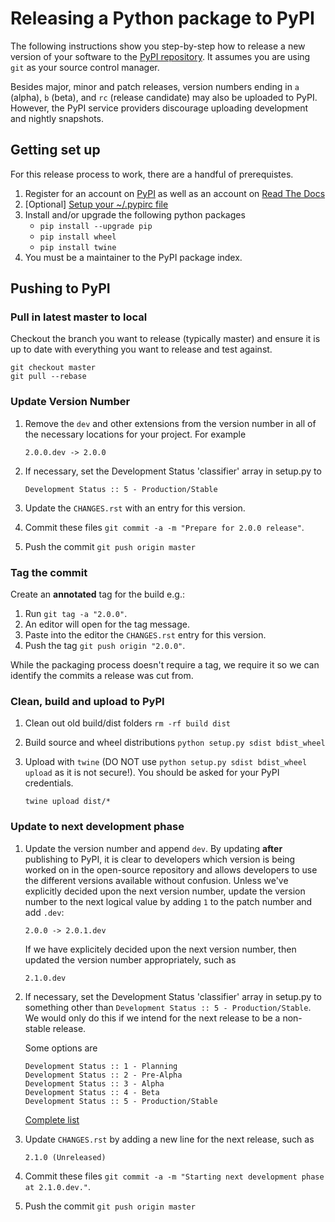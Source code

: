 # Releasing a Python package to PyPI

The following instructions show you step-by-step how to release a new version of your software to the [PyPI repository](https://pypi.python.org/). It assumes you are using `git` as your source control manager.

Besides major, minor and patch releases, version numbers ending in `a` (alpha), `b` (beta), and `rc` (release candidate) may also be uploaded to PyPI.
However, the PyPI service providers discourage uploading development and nightly snapshots. 


## Getting set up

For this release process to work, there are a handful of prerequistes.

1. Register for an account on [PyPI](https://pypi.python.org/pypi?%3Aaction=register_form) as well as an account on [Read The Docs](https://readthedocs.org)
2. \[Optional\] [Setup your ~/.pypirc file](https://docs.python.org/2/distutils/packageindex.html#the-pypirc-file)
3. Install and/or upgrade the following python packages
    * `pip install --upgrade pip`
    * `pip install wheel`
    * `pip install twine`
4. You must be a maintainer to the PyPI package index.

## Pushing to PyPI

### Pull in latest master to local

Checkout the branch you want to release (typically master) and ensure it is up to date with everything you want to release and test against.
    
    git checkout master
    git pull --rebase

### Update Version Number

1. Remove the `dev` and other extensions from the version number in all of the necessary locations for your project. For example

    `2.0.0.dev -> 2.0.0`
    
2. If necessary, set the Development Status 'classifier' array in setup.py to

    ```
    Development Status :: 5 - Production/Stable
    ```

3. Update the `CHANGES.rst` with an entry for this version.

4. Commit these files `git commit -a -m "Prepare for 2.0.0 release"`.

5. Push the commit `git push origin master`

### Tag the commit

Create an **annotated** tag for the build e.g.:

1. Run `git tag -a "2.0.0"`.
2. An editor will open for the tag message.
3. Paste into the editor the `CHANGES.rst` entry for this version.
4. Push the tag `git push origin "2.0.0"`.

While the packaging process doesn't require a tag, we require it so we can identify the commits a release was cut from.

### Clean, build and upload to PyPI

1. Clean out old build/dist folders `rm -rf build dist` 

2. Build source and wheel distributions `python setup.py sdist bdist_wheel`

3. Upload with `twine` (DO NOT use `python setup.py sdist bdist_wheel upload` as it is not secure!).
You should be asked for your PyPI credentials. 

    `twine upload dist/*`
    
### Update to next development phase

1. Update the version number and append `dev`. By updating **after** publishing to PyPI, it is clear
to developers which version is being worked on in the open-source repository and allows developers to use the different versions available without confusion. Unless we've explicitly decided upon the next version number, update the version number to the next logical value by adding `1` to the patch number and add `.dev`:

    `2.0.0 -> 2.0.1.dev`

    If we have explicitely decided upon the next version number, then updated the version number appropriately, such as

    `2.1.0.dev`


2. If necessary, set the Development Status 'classifier' array in setup.py to something other than `Development Status :: 5 - Production/Stable`.  We would only do this if we intend for the next release to be a non-stable release.

    Some options are

    ```
    Development Status :: 1 - Planning
    Development Status :: 2 - Pre-Alpha
    Development Status :: 3 - Alpha
    Development Status :: 4 - Beta
    Development Status :: 5 - Production/Stable
    ```
    
    [Complete list](https://pypi.python.org/pypi?%3Aaction=list_classifiers)

3. Update `CHANGES.rst` by adding a new line for the next release, such as
    
    ```
    2.1.0 (Unreleased)
    ```

4. Commit these files `git commit -a -m "Starting next development phase at 2.1.0.dev."`.

5. Push the commit `git push origin master` 
